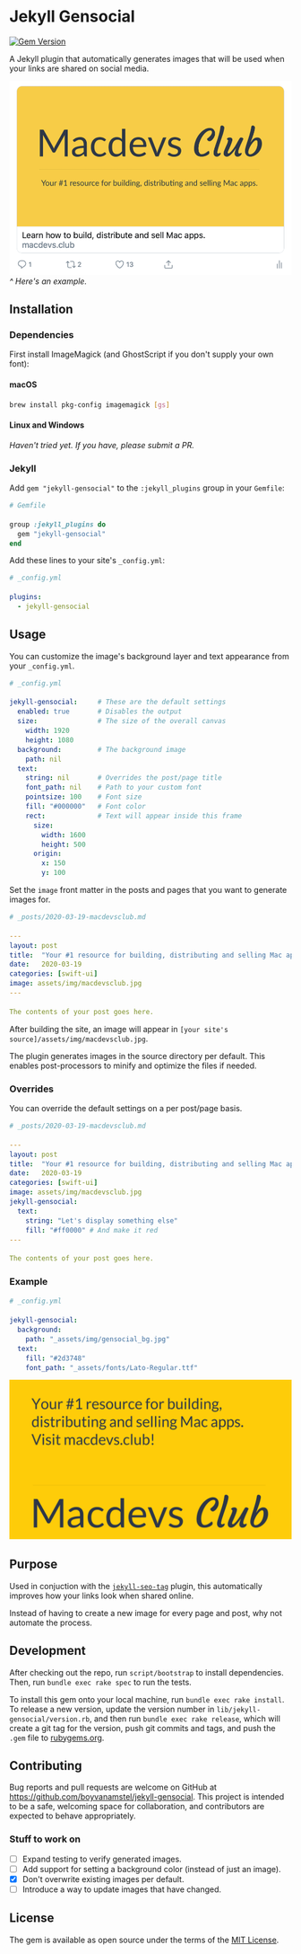 # Jekyll Gensocial

[![Gem Version](https://badge.fury.io/rb/jekyll-gensocial.svg)](https://badge.fury.io/rb/jekyll-gensocial)

A Jekyll plugin that automatically generates images that will be used when your links are shared on social media.

![An image generated by this plugin](https://raw.githubusercontent.com/boyvanamstel/jekyll-gensocial/master/screenshots/twitter.png)
_^ Here's an example._

## Installation

### Dependencies

First install ImageMagick (and GhostScript if you don't supply your own font):

#### macOS

```bash
brew install pkg-config imagemagick [gs]
```

#### Linux and Windows

_Haven't tried yet. If you have, please submit a PR._

### Jekyll

Add `gem "jekyll-gensocial"` to the `:jekyll_plugins` group in your `Gemfile`:

```ruby
# Gemfile

group :jekyll_plugins do
  gem "jekyll-gensocial"
end
```

Add these lines to your site's `_config.yml`:

```yml
# _config.yml

plugins:
  - jekyll-gensocial
```

## Usage

You can customize the image's background layer and text appearance from your `_config.yml`.

```yaml
# _config.yml

jekyll-gensocial:     # These are the default settings
  enabled: true       # Disables the output
  size:               # The size of the overall canvas
    width: 1920
    height: 1080
  background:         # The background image
    path: nil
  text:
    string: nil       # Overrides the post/page title
    font_path: nil    # Path to your custom font
    pointsize: 100    # Font size
    fill: "#000000"   # Font color
    rect:             # Text will appear inside this frame
      size:
        width: 1600
        height: 500
      origin:
        x: 150
        y: 100
```

Set the `image` front matter in the posts and pages that you want to generate images for.

```yaml
# _posts/2020-03-19-macdevsclub.md

---
layout: post
title:  "Your #1 resource for building, distributing and selling Mac apps. Visit macdevs.club!"
date:   2020-03-19
categories: [swift-ui]
image: assets/img/macdevsclub.jpg
---

The contents of your post goes here.
```

After building the site, an image will appear in `[your site's source]/assets/img/macdevsclub.jpg`.

The plugin generates images in the source directory per default. This enables post-processors to minify and optimize the files if needed.

### Overrides

You can override the default settings on a per post/page basis.

```yaml
# _posts/2020-03-19-macdevsclub.md

---
layout: post
title:  "Your #1 resource for building, distributing and selling Mac apps. Visit macdevs.club!"
date:   2020-03-19
categories: [swift-ui]
image: assets/img/macdevsclub.jpg
jekyll-gensocial:
  text:
    string: "Let's display something else"
    fill: "#ff0000" # And make it red
---

The contents of your post goes here.
```

### Example

```yaml
# _config.yml

jekyll-gensocial:
  background:
    path: "_assets/img/gensocial_bg.jpg"
  text:
    fill: "#2d3748"
    font_path: "_assets/fonts/Lato-Regular.ttf"
```

![The settings used by macdevs.club](https://raw.githubusercontent.com/boyvanamstel/jekyll-gensocial/master/screenshots/macdevsclub.jpg)

## Purpose

Used in conjuction with the [`jekyll-seo-tag`](https://github.com/jekyll/jekyll-seo-tag) plugin, this automatically improves how your links look when shared online.

Instead of having to create a new image for every page and post, why not automate the process.

## Development

After checking out the repo, run `script/bootstrap` to install dependencies. Then, run `bundle exec rake spec` to run the tests.

To install this gem onto your local machine, run `bundle exec rake install`. To release a new version, update the version number in `lib/jekyll-gensocial/version.rb`, and then run `bundle exec rake release`, which will create a git tag for the version, push git commits and tags, and push the `.gem` file to [rubygems.org](https://rubygems.org).

## Contributing

Bug reports and pull requests are welcome on GitHub at https://github.com/boyvanamstel/jekyll-gensocial. This project is intended to be a safe, welcoming space for collaboration, and contributors are expected to behave appropriately.

### Stuff to work on

- [ ] Expand testing to verify generated images.
- [ ] Add support for setting a background color (instead of just an image).
- [x] Don't overwrite existing images per default.
- [ ] Introduce a way to update images that have changed.

## License

The gem is available as open source under the terms of the [MIT License](https://opensource.org/licenses/MIT).
